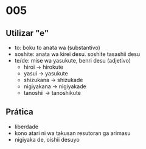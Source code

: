 # 005

## Utilizar "e"

- to: boku to anata wa (substantivo)
- soshite: anata wa kirei desu. soshite tasashii desu
- te/de: mise wa yasukute, benri desu (adjetivo)
  - hiroi -> hirokute
  - yasui -> yasukute
  - shizukana -> shizukade
  - nigiyakana -> nigiyakade
  - tanoshii -> tanoshikute

## Prática

- liberdade
- kono atari ni wa takusan resutoran ga arimasu
- nigiyaka de, oishii desuyo

